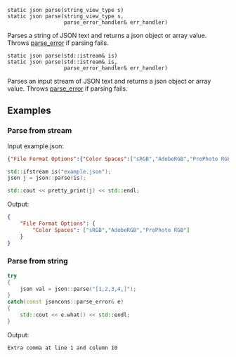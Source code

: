     static json parse(string_view_type s)
    static json parse(string_view_type s, 
                      parse_error_handler& err_handler)
Parses a string of JSON text and returns a json object or array value. 
Throws [parse_error](parse_error) if parsing fails.

    static json parse(std::istream& is)
    static json parse(std::istream& is, 
                      parse_error_handler& err_handler)
Parses an input stream of JSON text and returns a json object or array value. 
Throws [parse_error](parse_error) if parsing fails.

## Examples

### Parse from stream

Input example.json:

```json
{"File Format Options":{"Color Spaces":["sRGB","AdobeRGB","ProPhoto RGB"]}}
```

```c++
std::ifstream is("example.json");
json j = json::parse(is);

std::cout << pretty_print(j) << std::endl;
```

Output:

```json
{
    "File Format Options": {
        "Color Spaces": ["sRGB","AdobeRGB","ProPhoto RGB"]
    }
}
```

### Parse from string

```c++
try 
{
    json val = json::parse("[1,2,3,4,]");
} 
catch(const jsoncons::parse_error& e) 
{
    std::cout << e.what() << std::endl;
}
```
Output:
```
Extra comma at line 1 and column 10
```



